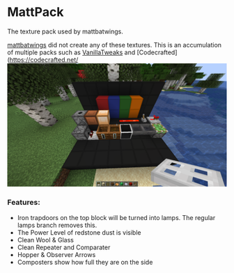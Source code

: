 # MattPack
The texture pack used by mattbatwings.

[mattbatwings](https://www.youtube.com/@mattbatwings) did not create any of these textures. This is an accumulation of multiple packs such as [VanillaTweaks](https://vanillatweaks.net/picker/resource-packs/) and [Codecrafted](https://codecrafted.net/
![](preview.png)
### Features:
 * Iron trapdoors on the top block will be turned into lamps. The regular lamps branch removes this. 
 * The Power Level of redstone dust is visible
 * Clean Wool & Glass
 * Clean Repeater and Comparater
 * Hopper & Observer Arrows
 * Composters show how full they are on the side
